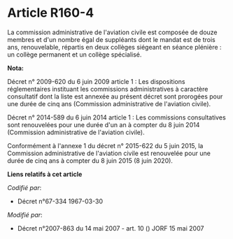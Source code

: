 # Article R160-4

La commission administrative de l'aviation civile est composée de douze membres et d'un nombre égal de suppléants dont le
mandat est de trois ans, renouvelable, répartis en deux collèges siégeant en séance plénière : un collège permanent et un
collège spécialisé.

**Nota:**

Décret n° 2009-620 du 6 juin 2009 article 1 : Les dispositions réglementaires instituant les commissions administratives à
caractère consultatif dont la liste est annexée au présent décret sont prorogées pour une durée de cinq ans (Commission
administrative de l'aviation civile).

Décret n° 2014-589 du 6 juin 2014 article 1 : Les commissions consultatives sont renouvelées pour une durée d'un an à compter
du 8 juin 2014 (Commission administrative de l'aviation civile).

Conformément à l'annexe 1 du décret n° 2015-622 du 5 juin 2015, la Commission administrative de l'aviation civile est
renouvelée pour une durée de cinq ans à compter du 8 juin 2015 (8 juin 2020).

**Liens relatifs à cet article**

_Codifié par_:

  - Décret n°67-334 1967-03-30

_Modifié par_:

  - Décret n°2007-863 du 14 mai 2007 - art. 10 () JORF 15 mai 2007
